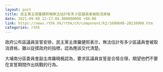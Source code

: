 ```yaml
---
layout: post
title: 民主黨主席羅健熙稱無法估計有多少區議員會被取消資格
date: 2021-09-08 12:17:04.000000000 +08:00
link: https://news.rthk.hk/rthk/ch/component/k2/1609600-20210908.htm
categories: rthk
---
```


政府公布區議員宣誓安排，民主黨主席羅健熙表示，無法估計有多少區議員會被取消資格，難以捉摸政府的指標，認為應該交代清楚。

大埔南分區委員會副主席羅曉楓認為，要求區議員宣誓是合情合理，期望他們不要在宣誓期間作出挑戰的行為。
